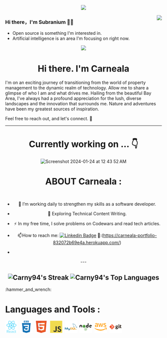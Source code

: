 <p align="center">
  <img alig src="https://github.com/SuperSupeng/SuperSupeng/blob/master/about.gif" />
</p>

<img align="right" src="https://github-readme-stats.vercel.app/api?username=SuperSupeng&show_icons=true&icon_color=CE1D2D&text_color=718096&bg_color=00000000&hide_title=true&hide_border=true" />

### Hi there，I'm Subranium 🙋‍♂️

- Open source is something I'm interested in.
- Artificial intelligence is an area I'm focusing on right now.

<div align="center">
    <img src="https://media.giphy.com/media/Vf3ZKdillTMOOaOho0/giphy.gif" width="100"/>
</div>
  <h1 align="center">Hi there. I'm Carneala </h1>
  <p>I'm on an exciting journey of transitioning from the world of property management to the dynamic realm of technology. Allow me to share a glimpse of who I am and what drives me. Hailing from the beautiful Bay Area, I've always had a profound appreciation for the lush, diverse landscapes and the innovation that surrounds me. Nature and adventures have been my greatest sources of inspiration.</p>
  
  <p> Feel free to reach out, and let's connect. 🚀 </p> 
  

--- 

<div align="center">
  <h1>Currently working on ... 👇</h1>
  <img src="https://github.com/Carny94/Carny94/assets/134980150/ea0850d7-4fc9-464b-a245-f18d1dce8a5b"  width="1440" alt="Screenshot 2024-01-24 at 12 43 52 AM" />
</div>
<div style="display: flex; justify-content: center; align-items: center; flex-direction: column; text-align: center;">
<h1>ABOUT Carneala :</h1>

- :telescope: I’m working daily to strengthen my skills as a software developer. 

- :seedling: Exploring Technical Content Writing.

- :zap: In my free time, I solve problems on Codewars and read tech articles.

- :mailbox:How to reach me: [![Linkedin Badge](https://img.shields.io/badge/-Linkedin-blue?style=flat&logo=Linkedin&logoColor=white)](http://www.linkedin.com/in/carneala-odom) 👧:(https://carneala-portfolio-832072b69e4a.herokuapp.com/)

- 
</div>

<div align="center">
---

![Carny94's Streak](https://github-readme-streak-stats.herokuapp.com/?user=Carny94&theme=onedark&hide_border=false)
![Carny94's Top Languages](https://github-readme-stats.vercel.app/api/top-langs/?username=Carny94&theme=onedark&show_icons=true&hide_border=false&layout=compact)
---

</div>
 :hammer_and_wrench: <h1>Languages and Tools :</h1>
<div>
  <img src="https://github.com/devicons/devicon/blob/master/icons/react/react-original-wordmark.svg" title="React" alt="React" width="40" height="40"/>&nbsp;
  <img src="https://github.com/devicons/devicon/blob/master/icons/css3/css3-plain-wordmark.svg"  title="CSS3" alt="CSS" width="40" height="40"/>&nbsp;
  <img src="https://github.com/devicons/devicon/blob/master/icons/html5/html5-original.svg" title="HTML5" alt="HTML" width="40" height="40"/>&nbsp;
  <img src="https://github.com/devicons/devicon/blob/master/icons/javascript/javascript-original.svg" title="JavaScript" alt="JavaScript" width="40" height="40"/>&nbsp;
  <img src="https://github.com/devicons/devicon/blob/master/icons/mysql/mysql-original-wordmark.svg" title="MySQL"  alt="MySQL" width="40" height="40"/>&nbsp;
  <img src="https://github.com/devicons/devicon/blob/master/icons/nodejs/nodejs-original-wordmark.svg" title="NodeJS" alt="NodeJS" width="40" height="40"/>&nbsp;
  <img src="https://github.com/devicons/devicon/blob/master/icons/amazonwebservices/amazonwebservices-plain-wordmark.svg" title="AWS" alt="AWS" width="40" height="40"/>&nbsp;
  <img src="https://github.com/devicons/devicon/blob/master/icons/git/git-original-wordmark.svg" title="Git" **alt="Git" width="40" height="40"/>
</div>
